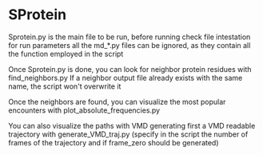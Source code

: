 # SProtein

Sprotein.py is the main file to be run, before running check file intestation for run parameters
all the md_*.py  files can be ignored, as they contain all the function employed in the script

Once Sprotein.py is done, you can look for neighbor protein residues with find_neighbors.py
If a neighbor output file already exists with the same name, the script won't overwrite it

Once the neighbors are found, you can visualize the most popular encounters with plot_absolute_frequencies.py

You can also visualize the paths with VMD generating first a VMD readable trajectory with generate_VMD_traj.py (specify in the script the number of frames of the trajectory and if frame_zero should be generated)

